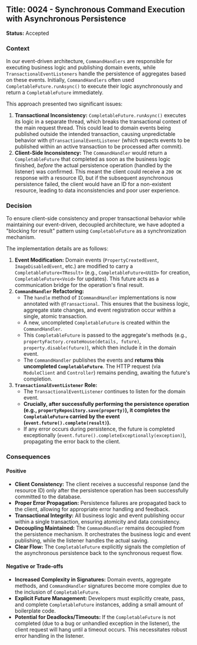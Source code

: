 ## **Title:** 0024 - Synchronous Command Execution with Asynchronous Persistence

**Status:** Accepted

### Context

In our event-driven architecture, `CommandHandlers` are responsible for executing business logic and publishing domain events, while `TransactionalEventListeners` handle the persistence of aggregates based on these events. Initially, `CommandHandlers` often used `CompletableFuture.runAsync()` to execute their logic asynchronously and return a `CompletableFuture` immediately.

This approach presented two significant issues:
1.  **Transactional Inconsistency:** `CompletableFuture.runAsync()` executes its logic in a separate thread, which breaks the transactional context of the main request thread. This could lead to domain events being published outside the intended transaction, causing unpredictable behavior with `@TransactionalEventListener` (which expects events to be published within an active transaction to be processed after commit).
2.  **Client-Side Inconsistency:** The `CommandHandler` would return a `CompletableFuture` that completed as soon as the business logic finished, *before* the actual persistence operation (handled by the listener) was confirmed. This meant the client could receive a `200 OK` response with a resource ID, but if the subsequent asynchronous persistence failed, the client would have an ID for a non-existent resource, leading to data inconsistencies and poor user experience.

### Decision

To ensure client-side consistency and proper transactional behavior while maintaining our event-driven, decoupled architecture, we have adopted a "blocking for result" pattern using `CompletableFuture` as a synchronization mechanism.

The implementation details are as follows:
1.  **Event Modification:** Domain events (`PropertyCreatedEvent`, `ImageDisabledEvent`, etc.) are modified to carry a `CompletableFuture<TResult>` (e.g., `CompletableFuture<UUID>` for creation, `CompletableFuture<Void>` for updates). This future acts as a communication bridge for the operation's final result.
2.  **`CommandHandler` Refactoring:**
    *   The `handle` method of `ICommandHandler` implementations is now annotated with `@Transactional`. This ensures that the business logic, aggregate state changes, and event registration occur within a single, atomic transaction.
    *   A new, uncompleted `CompletableFuture` is created within the `CommandHandler`.
    *   This `CompletableFuture` is passed to the aggregate's methods (e.g., `propertyFactory.createHouse(details, future)`, `property.disable(future)`), which then include it in the domain event.
    *   The `CommandHandler` publishes the events and **returns this uncompleted `CompletableFuture`**. The HTTP request (via `ModuleClient` and `Controller`) remains pending, awaiting the future's completion.
3.  **`TransactionalEventListener` Role:**
    *   The `TransactionalEventListener` continues to listen for the domain event.
    *   **Crucially, after successfully performing the persistence operation (e.g., `propertyRepository.save(property)`), it completes the `CompletableFuture` carried by the event (`event.future().complete(result)`).**
    *   If any error occurs during persistence, the future is completed exceptionally (`event.future().completeExceptionally(exception)`), propagating the error back to the client.

### Consequences

#### Positive
-   **Client Consistency:** The client receives a successful response (and the resource ID) only after the persistence operation has been successfully committed to the database.
-   **Proper Error Propagation:** Persistence failures are propagated back to the client, allowing for appropriate error handling and feedback.
-   **Transactional Integrity:** All business logic and event publishing occur within a single transaction, ensuring atomicity and data consistency.
-   **Decoupling Maintained:** The `CommandHandler` remains decoupled from the persistence mechanism. It orchestrates the business logic and event publishing, while the listener handles the actual saving.
-   **Clear Flow:** The `CompletableFuture` explicitly signals the completion of the asynchronous persistence back to the synchronous request flow.

#### Negative or Trade-offs
-   **Increased Complexity in Signatures:** Domain events, aggregate methods, and `CommandHandler` signatures become more complex due to the inclusion of `CompletableFuture`.
-   **Explicit Future Management:** Developers must explicitly create, pass, and complete `CompletableFuture` instances, adding a small amount of boilerplate code.
-   **Potential for Deadlocks/Timeouts:** If the `CompletableFuture` is not completed (due to a bug or unhandled exception in the listener), the client request will hang until a timeout occurs. This necessitates robust error handling in the listener.